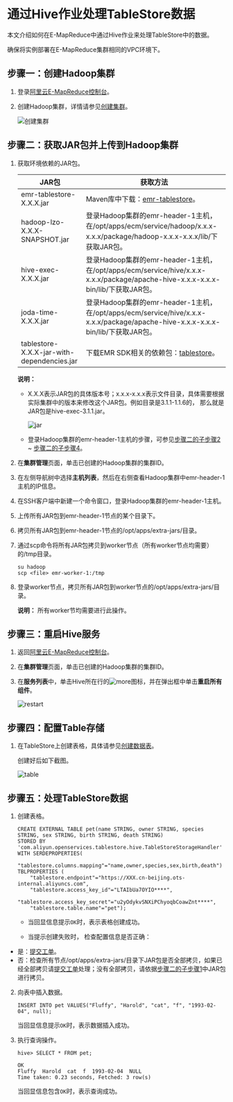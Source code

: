 # 通过Hive作业处理TableStore数据

本文介绍如何在E-MapReduce中通过Hive作业来处理TableStore中的数据。

确保将实例部署在E-MapReduce集群相同的VPC环境下。

## 步骤一：创建Hadoop集群

1.  登录[阿里云E-MapReduce控制台](https://emr.console.aliyun.com)。

2.  创建Hadoop集群，详情请参见[创建集群](/cn.zh-CN/快速入门/创建集群.md)。

    ![创建集群](https://static-aliyun-doc.oss-accelerate.aliyuncs.com/assets/img/zh-CN/3042598951/p52748.png)


## 步骤二：获取JAR包并上传到Hadoop集群

1.  获取环境依赖的JAR包。

    |JAR包|获取方法|
    |----|----|
    |emr-tablestore-X.X.X.jar|Maven库中下载：[emr-tablestore](https://mvnrepository.com/artifact/com.aliyun.emr/emr-tablestore)。|
    |hadoop-lzo-X.X.X-SNAPSHOT.jar|登录Hadoop集群的emr-header-1主机，在/opt/apps/ecm/service/hadoop/x.x.x-x.x.x/package/hadoop-x.x.x-x.x.x/lib/下获取JAR包。|
    |hive-exec-X.X.X.jar|登录Hadoop集群的emr-header-1主机，在/opt/apps/ecm/service/hive/x.x.x-x.x.x/package/apache-hive-x.x.x-x.x.x-bin/lib/下获取JAR包。|
    |joda-time-X.X.X.jar|登录Hadoop集群的emr-header-1主机，在/opt/apps/ecm/service/hive/x.x.x-x.x.x/package/apache-hive-x.x.x-x.x.x-bin/lib/下获取JAR包。|
    |tablestore-X.X.X-jar-with-dependencies.jar|下载EMR SDK相关的依赖包：[tablestore](https://mvnrepository.com/artifact/com.aliyun.openservices/tablestore)。|

    **说明：**

    -   X.X.X表示JAR包的具体版本号；x.x.x-x.x.x表示文件目录，具体需要根据实际集群中的版本来修改这个JAR包。例如目录是3.1.1-1.1.6的， 那么就是JAR包是hive-exec-3.1.1.jar。

        ![jar](https://static-aliyun-doc.oss-accelerate.aliyuncs.com/assets/img/zh-CN/3042598951/p60923.png)

    -   登录Hadoop集群的emr-header-1主机的步骤，可参见[步骤二的子步骤2](#step_yxi_yke_s9h) ~ [步骤二的子步骤4](#step_7dt_7ua_jkn)。
2.  在**集群管理**页面，单击已创建的Hadoop集群的集群ID。

3.  在左侧导航树中选择**主机列表**，然后在右侧查看Hadoop集群中emr-header-1主机的IP信息。

4.  在SSH客户端中新建一个命令窗口，登录Hadoop集群的emr-header-1主机。

5.  上传所有JAR包到emr-header-1节点的某个目录下。

6.  拷贝所有JAR包到emr-header-1节点的/opt/apps/extra-jars/目录。

7.  通过scp命令将所有JAR包拷贝到worker节点（所有worker节点均需要）的/tmp目录。

    ```
    su hadoop
    scp <file> emr-worker-1:/tmp
    ```

8.  登录worker节点，拷贝所有JAR包到worker节点的/opt/apps/extra-jars/目录。

    **说明：** 所有worker节均需要进行此操作。


## 步骤三：重启Hive服务

1.  返回[阿里云E-MapReduce控制台](https://emr.console.aliyun.com)。

2.  在**集群管理**页面，单击已创建的Hadoop集群的集群ID。

3.  在**服务列表**中，单击Hive所在行的![more](https://static-aliyun-doc.oss-accelerate.aliyuncs.com/assets/img/zh-CN/3042598951/p60751.png)图标，并在弹出框中单击**重启所有组件**。

    ![restart](https://static-aliyun-doc.oss-accelerate.aliyuncs.com/assets/img/zh-CN/3042598951/p60752.png)


## 步骤四：配置Table存储

1.  在TableStore上创建表格，具体请参见[创建数据表](/cn.zh-CN/快速入门/创建数据表.md)。

    创建好后如下截图。

    ![table](https://static-aliyun-doc.oss-accelerate.aliyuncs.com/assets/img/zh-CN/3042598951/p60922.png)


## 步骤五：处理TableStore数据

1.  创建表格。

    ```
    CREATE EXTERNAL TABLE pet(name STRING, owner STRING, species STRING, sex STRING, birth STRING, death STRING)
    STORED BY 'com.aliyun.openservices.tablestore.hive.TableStoreStorageHandler'
    WITH SERDEPROPERTIES(
        "tablestore.columns.mapping"="name,owner,species,sex,birth,death")
    TBLPROPERTIES (
        "tablestore.endpoint"="https://XXX.cn-beijing.ots-internal.aliyuncs.com",
        "tablestore.access_key_id"="LTAIbUa7OYIO****",
        "tablestore.access_key_secret"="u2yOdykvSNXiPChyoqbCoawZnt****",
        "tablestore.table.name"="pet");
    ```

    -   当回显信息提示`OK`时，表示表格创建成功。

    -   当提示创建失败时， 检查配置信息是否正确：

-   是：[提交工单](https://selfservice.console.aliyun.com/ticket/createIndex?spm=5176.2020520129.103.2.9Z8xg7)。
-   否：检查所有节点/opt/apps/extra-jars/目录下JAR包是否全部拷贝，如果已经全部拷贝请[提交工单](https://selfservice.console.aliyun.com/ticket/createIndex?spm=5176.2020520129.103.2.9Z8xg7)处理；没有全部拷贝，请依据[步骤二的子步骤1](#step_8qa_b67_8ku)中JAR包进行拷贝。
2.  向表中插入数据。

    ```
    INSERT INTO pet VALUES("Fluffy", "Harold", "cat", "f", "1993-02-04", null);
    ```

    当回显信息提示`OK`时，表示数据插入成功。

3.  执行查询操作。

    ```
    hive> SELECT * FROM pet;
    ```

    ```
    OK
    Fluffy  Harold  cat  f  1993-02-04  NULL
    Time taken: 0.23 seconds, Fetched: 3 row(s)
    ```

    当回显信息包含`OK`时，表示查询成功。


